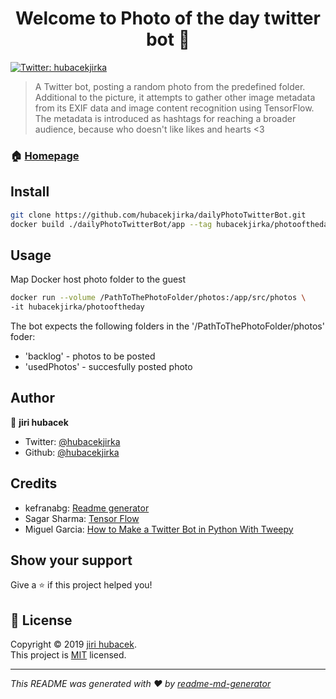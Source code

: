 <h1 align="center">Welcome to Photo of the day twitter bot 👋</h1>
<p>
  <a href="https://twitter.com/hubacekjirka">
    <img alt="Twitter: hubacekjirka" src="https://img.shields.io/twitter/follow/hubacekjirka.svg?style=social" target="_blank" />
  </a>
</p>

> A Twitter bot, posting a random photo from the predefined folder. Additional to the picture, it attempts to gather other image metadata from its EXIF data and image content recognition using TensorFlow. The metadata is introduced as hashtags for reaching a broader audience, because who doesn't like likes and hearts <3

### 🏠 [Homepage](http://blog.hubacek.uk)

## Install

```sh
git clone https://github.com/hubacekjirka/dailyPhotoTwitterBot.git
docker build ./dailyPhotoTwitterBot/app --tag hubacekjirka/photooftheday
```

## Usage
Map Docker host photo folder to the guest

```sh
docker run --volume /PathToThePhotoFolder/photos:/app/src/photos \
-it hubacekjirka/photooftheday
```
The bot expects the following folders in the '/PathToThePhotoFolder/photos' foder:
- 'backlog' - photos to be posted
- 'usedPhotos' - succesfully posted photo

## Author

👤 **jiri hubacek**

* Twitter: [@hubacekjirka](https://twitter.com/hubacekjirka)
* Github: [@hubacekjirka](https://github.com/hubacekjirka)

## Credits
* kefranabg: [Readme generator](https://github.com/kefranabg/readme-md-generator)
* Sagar Sharma: [Tensor Flow](https://towardsdatascience.com/tensorflow-image-recognition-python-api-e35f7d412a70)
* Miguel Garcia: [How to Make a Twitter Bot in Python With Tweepy](https://realpython.com/twitter-bot-python-tweepy/)

## Show your support

Give a ⭐️ if this project helped you!

## 📝 License

Copyright © 2019 [jiri hubacek](https://github.com/hubacekjirka).<br />
This project is [MIT](https://github.com/hubacekjirka/dailyPhotoTwitterBot/blob/master/LICENSE) licensed.

***
_This README was generated with ❤️ by [readme-md-generator](https://github.com/kefranabg/readme-md-generator)_

